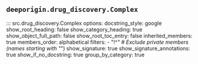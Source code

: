 ## `deeporigin.drug_discovery.Complex`

::: src.drug_discovery.Complex
    options:
      docstring_style: google
      show_root_heading: false
      show_category_heading: true
      show_object_full_path: false
      show_root_toc_entry: false
      inherited_members: true
      members_order: alphabetical
      filters:
        - "!^_"  # Exclude private members (names starting with "_")
      show_signature: true
      show_signature_annotations: true
      show_if_no_docstring: true
      group_by_category: true
